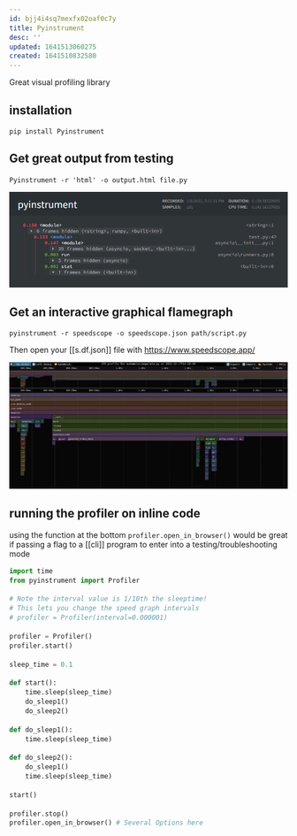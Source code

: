 ```yaml
---
id: bjj4i4sq7mexfx02oaf0c7y
title: Pyinstrument
desc: ''
updated: 1641513060275
created: 1641510832580
---
```


Great visual profiling library

## installation

```shell
pip install Pyinstrument
```

## Get great output from testing

```shell
Pyinstrument -r 'html' -o output.html file.py
```

![pyinstrument html output](assets/images/2022-01-06-15-25-38.png)

## Get an interactive graphical flamegraph

```shell
pyinstrument -r speedscope -o speedscope.json path/script.py
```

Then open your [[s.df.json]] file with <https://www.speedscope.app/>

![flamegraph](/assets/images/2022-01-06-15-33-51.png)

## running the profiler on inline code

using the function at the bottom `profiler.open_in_browser()` would be great if
passing a flag to a [[cli]] program to enter into a testing/troubleshooting mode

```python
import time
from pyinstrument import Profiler

# Note the interval value is 1/10th the sleeptime!
# This lets you change the speed graph intervals
# profiler = Profiler(interval=0.000001)

profiler = Profiler()
profiler.start()

sleep_time = 0.1

def start():
    time.sleep(sleep_time)
    do_sleep1()
    do_sleep2()

def do_sleep1():
    time.sleep(sleep_time)

def do_sleep2():
    do_sleep1()
    time.sleep(sleep_time)

start()

profiler.stop()
profiler.open_in_browser() # Several Options here
```
